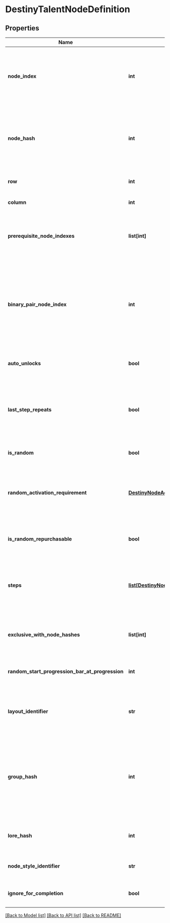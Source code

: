 # DestinyTalentNodeDefinition

## Properties
Name | Type | Description | Notes
------------ | ------------- | ------------- | -------------
**node_index** | **int** | The index into the DestinyTalentGridDefinition&#39;s \&quot;nodes\&quot; property where this node is located. Used to uniquely identify the node within the Talent Grid. Note that this is content version dependent: make sure you have the latest version of content before trying to use these properties. | [optional] 
**node_hash** | **int** | The hash identifier for the node, which unfortunately is also content version dependent but can be (and ideally, should be) used instead of the nodeIndex to uniquely identify the node.  The two exist side-by-side for backcompat reasons due to the Great Talent Node Restructuring of Destiny 1, and I ran out of time to remove one of them and standardize on the other. Sorry! | [optional] 
**row** | **int** | The visual \&quot;row\&quot; where the node should be shown in the UI. If negative, then the node is hidden. | [optional] 
**column** | **int** | The visual \&quot;column\&quot; where the node should be shown in the UI. If negative, the node is hidden. | [optional] 
**prerequisite_node_indexes** | **list[int]** | Indexes into the DestinyTalentGridDefinition.nodes property for any nodes that must be activated before this one is allowed to be activated.  I would have liked to change this to hashes for Destiny 2, but we have run out of time. | [optional] 
**binary_pair_node_index** | **int** | At one point, Talent Nodes supported the idea of \&quot;Binary Pairs\&quot;: nodes that overlapped each other visually, and where activating one deactivated the other. They ended up not being used, mostly because Exclusive Sets are *almost* a superset of this concept, but the potential for it to be used still exists in theory.  If this is ever used, this will be the index into the DestinyTalentGridDefinition.nodes property for the node that is the binary pair match to this node. Activating one deactivates the other. | [optional] 
**auto_unlocks** | **bool** | If true, this node will automatically unlock when the Talent Grid&#39;s level reaches the required level of the current step of this node. | [optional] 
**last_step_repeats** | **bool** | At one point, Nodes were going to be able to be activated multiple times, changing the current step and potentially piling on multiple effects from the previously activated steps. This property would indicate if the last step could be activated multiple times.   This is not currently used, but it isn&#39;t out of the question that this could end up being used again in a theoretical future. | [optional] 
**is_random** | **bool** | If this is true, the node&#39;s step is determined randomly rather than the first step being chosen. | [optional] 
**random_activation_requirement** | [**DestinyNodeActivationRequirement**](DestinyNodeActivationRequirement.md) | At one point, you were going to be able to repurchase talent nodes that had random steps, to \&quot;re-roll\&quot; the current step of the node (and thus change the properties of your item). This was to be the activation requirement for performing that re-roll.  The system still exists to do this, as far as I know, so it may yet come back around! | [optional] 
**is_random_repurchasable** | **bool** | If this is true, the node can be \&quot;re-rolled\&quot; to acquire a different random current step. This is not used, but still exists for a theoretical future of talent grids. | [optional] 
**steps** | [**list[DestinyNodeStepDefinition]**](DestinyNodeStepDefinition.md) | At this point, \&quot;steps\&quot; have been obfuscated into conceptual entities, aggregating the underlying notions of \&quot;properties\&quot; and \&quot;true steps\&quot;.  If you need to know a step as it truly exists - such as when recreating Node logic when processing Vendor data - you&#39;ll have to use the \&quot;realSteps\&quot; property below. | [optional] 
**exclusive_with_node_hashes** | **list[int]** | The nodeHash values for nodes that are in an Exclusive Set with this node.  See DestinyTalentGridDefinition.exclusiveSets for more info about exclusive sets.  Again, note that these are nodeHashes and *not* nodeIndexes. | [optional] 
**random_start_progression_bar_at_progression** | **int** | If the node&#39;s step is randomly selected, this is the amount of the Talent Grid&#39;s progression experience at which the progression bar for the node should be shown. | [optional] 
**layout_identifier** | **str** | A string identifier for a custom visual layout to apply to this talent node. Unfortunately, we do not have any data for rendering these custom layouts. It will be up to you to interpret these strings and change your UI if you want to have custom UI matching these layouts. | [optional] 
**group_hash** | **int** | As of Destiny 2, nodes can exist as part of \&quot;Exclusive Groups\&quot;. These differ from exclusive sets in that, within the group, many nodes can be activated. But the act of activating any node in the group will cause \&quot;opposing\&quot; nodes (nodes in groups that are not allowed to be activated at the same time as this group) to deactivate.  See DestinyTalentExclusiveGroup for more information on the details. This is an identifier for this node&#39;s group, if it is part of one. | [optional] 
**lore_hash** | **int** | Talent nodes can be associated with a piece of Lore, generally rendered in a tooltip. This is the hash identifier of the lore element to show, if there is one to be show. | [optional] 
**node_style_identifier** | **str** | Comes from the talent grid node style: this identifier should be used to determine how to render the node in the UI. | [optional] 
**ignore_for_completion** | **bool** | Comes from the talent grid node style: if true, then this node should be ignored for determining whether the grid is complete. | [optional] 

[[Back to Model list]](../README.md#documentation-for-models) [[Back to API list]](../README.md#documentation-for-api-endpoints) [[Back to README]](../README.md)


